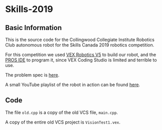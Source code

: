 # Skills-2019

## Basic Information
This is the source code for the Collingwood Collegiate Institute Robotics Club autonomous robot for the Skills Canada 2019 robotics competition.

For this competition we used [VEX Robotics V5](https://www.vexrobotics.com/vexedr/v5) to build our robot, and the [PROS IDE](https://pros.cs.purdue.edu/) to program it, since VEX Coding Studio is limited and terrible to use.

The problem spec is [here](http://www.skillsontario.com/index.php?p=download&file=936).

A small YouTube playlist of the robot in action can be found [here](https://www.youtube.com/playlist?list=PL9REoHUm0qaRCxy_Rc48nk-ZyXC9P70KE).

## Code
The file `old.cpp` is a copy of the old VCS file, `main.cpp`.

A copy of the entire old VCS project is `VisionTest1.vex`.
